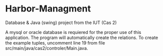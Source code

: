 Harbor-Managment
================

Database &amp; Java (swing) project from the IUT (Cas 2)

A mysql or oracle database is requiered for the proper use of this application.
The program will automatically create the relations.
To create the example tuples, uncomment line 19 from file src/main/java/cas2/controler/Main.java.